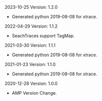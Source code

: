 2023-10-25 Version: 1.2.0
- Generated python 2019-08-08 for xtrace.

2022-04-29 Version: 1.1.2
- SeachTraces support TagMap.

2021-03-30 Version: 1.1.1
- Generated python 2019-08-08 for xtrace.

2021-01-23 Version: 1.1.0
- Generated python 2019-08-08 for xtrace.

2020-12-28 Version: 1.0.0
- AMP Version Change.

